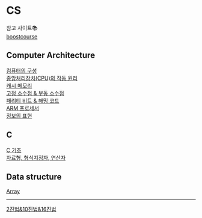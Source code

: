 # CS
참고 사이트📚   
[boostcourse](https://www.boostcourse.org/cs112/joinLectures/41307)   

## Computer Architecture
[컴퓨터의 구성](https://github.com/ww5702/Coding_Test/tree/main/Computer%20Science/Computer%20Architecture/%EC%BB%B4%ED%93%A8%ED%84%B0%EC%9D%98%20%EA%B5%AC%EC%84%B1)   
[중앙처리장치(CPU)의 작동 원리](https://github.com/ww5702/Coding_Test/tree/main/Computer%20Science/Computer%20Architecture/ARM%20%ED%94%84%EB%A1%9C%EC%84%B8%EC%84%9C)   
[캐시 메모리](https://github.com/ww5702/Coding_Test/tree/main/Computer%20Science/Computer%20Architecture/%EC%BA%90%EC%8B%9C%20%EB%A9%94%EB%AA%A8%EB%A6%AC)   
[고정 소수점 & 부동 소수점](https://github.com/ww5702/Coding_Test/tree/main/Computer%20Science/Computer%20Architecture/%EA%B3%A0%EC%A0%95%20%EC%86%8C%EC%88%98%EC%A0%90%20%26%20%EB%B6%80%EB%8F%99%20%EC%86%8C%EC%88%98%EC%A0%90)   
[패리티 비트 & 해밍 코드](https://github.com/ww5702/Coding_Test/blob/main/Computer%20Science/Computer%20Architecture/%ED%8C%A8%EB%A6%AC%ED%8B%B0%20%EB%B9%84%ED%8A%B8%20&%20%ED%95%B4%EB%B0%8D%20%EC%BD%94%EB%93%9C/README.md)   
[ARM 프로세서](https://github.com/ww5702/Coding_Test/tree/main/Computer%20Science/Computer%20Architecture/ARM%20%ED%94%84%EB%A1%9C%EC%84%B8%EC%84%9C)   
[정보의 표현](https://github.com/ww5702/Coding_Test/blob/main/Computer%20Science/Computer%20Architecture/%EC%A0%95%EB%B3%B4%EC%9D%98%20%ED%91%9C%ED%98%84(ASCII,%EC%9C%A0%EB%8B%88%EC%BD%94%EB%93%9C)/README.md)   
   
## C
[C 기초](https://github.com/ww5702/Coding_Test/tree/main/Computer%20Science/C/C%20%EA%B8%B0%EC%B4%88)   
[자료형, 형식지정자, 연산자](https://github.com/ww5702/Coding_Test/tree/main/Computer%20Science/C/%EC%9E%90%EB%A3%8C%ED%98%95,%20%ED%98%95%EC%8B%9D%20%EC%A7%80%EC%A0%95%EC%9E%90,%20%EC%97%B0%EC%82%B0%EC%9E%90)   

## Data structure
[Array](https://github.com/ww5702/Coding_Test/blob/main/Computer%20Science/Data%20Structure/Array/README.md)   
***
[2진법&10진법&16진법](https://github.com/ww5702/Coding_Test/tree/main/Computer%20Science/2%EC%A7%84%EB%B2%95&10%EC%A7%84%EB%B2%95&16%EC%A7%84%EB%B2%95)   
